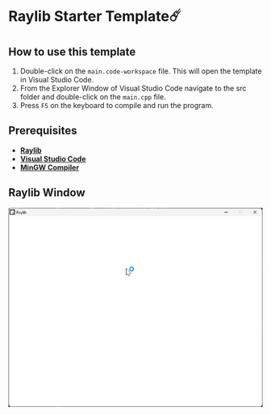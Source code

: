 # Raylib Starter Template☄️

## How to use this template
1. Double-click on the `main.code-workspace` file. This will open the template in Visual Studio Code.
2. From the Explorer Window of Visual Studio Code navigate to the src folder and double-click on the `main.cpp` file.
3. Press `F5` on the keyboard to compile and run the program.
## Prerequisites
- <a href="https://www.raylib.com/index.html">**Raylib**</a>
- <a href="https://code.visualstudio.com/">**Visual Studio Code**</a>
- <a href="https://www.freecodecamp.org/news/how-to-install-c-and-cpp-compiler-on-windows/#:~:text=Open%20the%20terminal%20by%20clicking,and%20press%20the%20enter%20key.">**MinGW Compiler**</a>
## Raylib Window
<img src = "demo.png">

